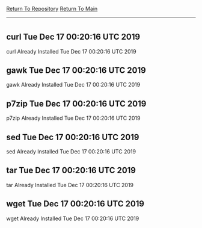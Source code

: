 [Return To Repository](https://github.com/deathbybandaid/piholeparser/)
[Return To Main](https://github.com/deathbybandaid/piholeparser/blob/master/RecentRunLogs/Mainlog.md)
____________________________________
# 
## curl Tue Dec 17 00:20:16 UTC 2019
curl Already Installed Tue Dec 17 00:20:16 UTC 2019
## gawk Tue Dec 17 00:20:16 UTC 2019
gawk Already Installed Tue Dec 17 00:20:16 UTC 2019
## p7zip Tue Dec 17 00:20:16 UTC 2019
p7zip Already Installed Tue Dec 17 00:20:16 UTC 2019
## sed Tue Dec 17 00:20:16 UTC 2019
sed Already Installed Tue Dec 17 00:20:16 UTC 2019
## tar Tue Dec 17 00:20:16 UTC 2019
tar Already Installed Tue Dec 17 00:20:16 UTC 2019
## wget Tue Dec 17 00:20:16 UTC 2019
wget Already Installed Tue Dec 17 00:20:16 UTC 2019
